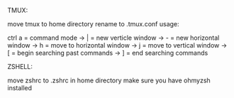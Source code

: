 TMUX:

move tmux to home directory
rename to .tmux.conf
usage:

ctrl a = command mode
	-> | = new verticle window
	-> - = new horizontal window
	-> h = move to horizontal window
	-> j = move to vertical window
	-> [ = begin searching past commands
	-> ] = end searching commands

ZSHELL:

move zshrc to .zshrc in home directory
make sure you have ohmyzsh installed
